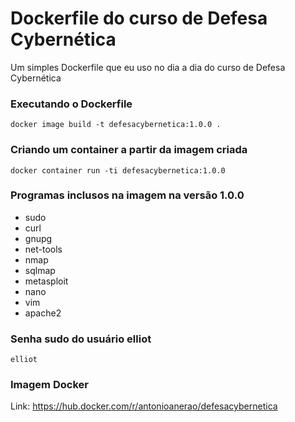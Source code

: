 # Dockerfile do curso de Defesa Cybernética
Um simples Dockerfile que eu uso no dia a dia do curso de Defesa Cybernética <br>

### Executando o Dockerfile
    docker image build -t defesacybernetica:1.0.0 .
### Criando um container a partir da imagem criada
    docker container run -ti defesacybernetica:1.0.0
    
### Programas inclusos na imagem na versão 1.0.0
- sudo
- curl
- gnupg 
- net-tools 
- nmap 
- sqlmap 
- metasploit
- nano
- vim 
- apache2

### Senha sudo do usuário elliot
    elliot
    
### Imagem Docker
Link: https://hub.docker.com/r/antonioanerao/defesacybernetica
